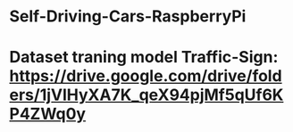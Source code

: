 # Self-Driving-Cars-RaspberryPi
# Dataset traning model Traffic-Sign: https://drive.google.com/drive/folders/1jVlHyXA7K_qeX94pjMf5qUf6KP4ZWq0y
